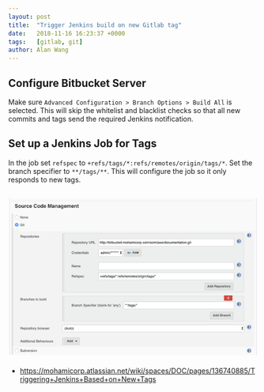 ```yaml
---
layout: post
title:  "Trigger Jenkins build on new Gitlab tag"
date:   2018-11-16 16:23:37 +0000
tags:   [gitlab, git]
author: Alan Wang
---
```


## Configure Bitbucket Server
Make sure  `Advanced Configuration > Branch Options > Build All` is selected. This will skip the whitelist and blacklist checks so that all new commits and tags send the required Jenkins notification.

## Set up a Jenkins Job for Tags
In the job set `refspec` to `+refs/tags/*:refs/remotes/origin/tags/*`. Set the branch specifier to `**/tags/**`. This will configure the job so it only responds to new tags.

![](./resources/2018-11-16-trigger-jenkins-on-new-gitlab-tag/jenkins-setting.png)
----
- https://mohamicorp.atlassian.net/wiki/spaces/DOC/pages/136740885/Triggering+Jenkins+Based+on+New+Tags